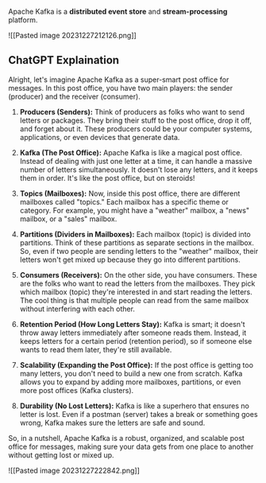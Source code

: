 Apache Kafka is a **distributed event store** and **stream-processing** platform.

![[Pasted image 20231227212126.png]]

## ChatGPT Explaination
Alright, let's imagine Apache Kafka as a super-smart post office for messages. In this post office, you have two main players: the sender (producer) and the receiver (consumer).

1. **Producers (Senders):**
   Think of producers as folks who want to send letters or packages. They bring their stuff to the post office, drop it off, and forget about it. These producers could be your computer systems, applications, or even devices that generate data.

2. **Kafka (The Post Office):**
   Apache Kafka is like a magical post office. Instead of dealing with just one letter at a time, it can handle a massive number of letters simultaneously. It doesn't lose any letters, and it keeps them in order. It's like the post office, but on steroids!

3. **Topics (Mailboxes):**
   Now, inside this post office, there are different mailboxes called "topics." Each mailbox has a specific theme or category. For example, you might have a "weather" mailbox, a "news" mailbox, or a "sales" mailbox.

4. **Partitions (Dividers in Mailboxes):**
   Each mailbox (topic) is divided into partitions. Think of these partitions as separate sections in the mailbox. So, even if two people are sending letters to the "weather" mailbox, their letters won't get mixed up because they go into different partitions.

5. **Consumers (Receivers):**
   On the other side, you have consumers. These are the folks who want to read the letters from the mailboxes. They pick which mailbox (topic) they're interested in and start reading the letters. The cool thing is that multiple people can read from the same mailbox without interfering with each other.

6. **Retention Period (How Long Letters Stay):**
   Kafka is smart; it doesn't throw away letters immediately after someone reads them. Instead, it keeps letters for a certain period (retention period), so if someone else wants to read them later, they're still available.

7. **Scalability (Expanding the Post Office):**
   If the post office is getting too many letters, you don't need to build a new one from scratch. Kafka allows you to expand by adding more mailboxes, partitions, or even more post offices (Kafka clusters).

8. **Durability (No Lost Letters):**
   Kafka is like a superhero that ensures no letter is lost. Even if a postman (server) takes a break or something goes wrong, Kafka makes sure the letters are safe and sound.

So, in a nutshell, Apache Kafka is a robust, organized, and scalable post office for messages, making sure your data gets from one place to another without getting lost or mixed up.

![[Pasted image 20231227222842.png]]